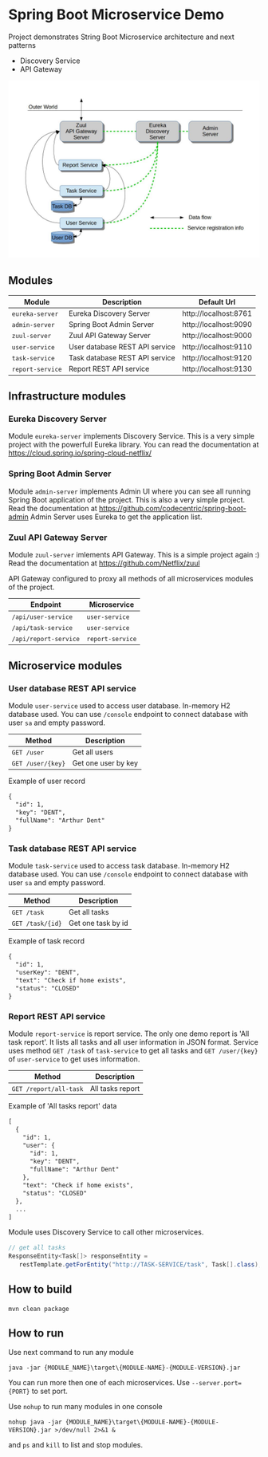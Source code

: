 # Spring Boot Microservice Demo

Project demonstrates String Boot Microservice architecture and next patterns
* Discovery Service
* API Gateway

![Schema](schema.jpg)

## Modules

| Module           | Description                    | Default Url           |
| ---------------- | ------------------------------ | --------------------- |
| `eureka-server`  | Eureka Discovery Server        | http://localhost:8761 |
| `admin-server`   | Spring Boot Admin Server       | http://localhost:9090 |
| `zuul-server`    | Zuul API Gateway Server        | http://localhost:9000 |
| `user-service`   | User database REST API service | http://localhost:9110 |
| `task-service`   | Task database REST API service | http://localhost:9120 |
| `report-service` | Report REST API service        | http://localhost:9130 |

## Infrastructure modules

### Eureka Discovery Server

Module `eureka-server` implements Discovery Service. This is a very simple
project with the powerfull Eureka library. You can read the documentation at
https://cloud.spring.io/spring-cloud-netflix/ 

### Spring Boot Admin Server

Module `admin-server` implements Admin UI where you can see all running
Spring Boot application of the project. This is also a very simple project.
Read the documentation at https://github.com/codecentric/spring-boot-admin
Admin Server uses Eureka to get the application list.

### Zuul API Gateway Server

Module `zuul-server` imlements API Gateway. This is a simple project again :)
Read the documentation at https://github.com/Netflix/zuul

API Gateway configured to proxy all methods of all microservices modules
of the project. 

| Endpoint              | Microservice     |
| --------------------- | ---------------- |
| `/api/user-service`   | `user-service`   |
| `/api/task-service`   | `user-service`   |
| `/api/report-service` | `report-service` |

## Microservice modules

### User database REST API service

Module `user-service` used to access user database. In-memory H2 database used.
You can use `/console` endpoint to connect database with user `sa` and empty
password.

| Method            | Description         |
| ----------------- | ------------------- |
| `GET /user`       | Get all users       | 
| `GET /user/{key}` | Get one user by key | 

Example of user record
```
{
  "id": 1,
  "key": "DENT",
  "fullName": "Arthur Dent"
}
```

### Task database REST API service

Module `task-service` used to access task database. In-memory H2 database used.
You can use `/console` endpoint to connect database with user `sa` and empty
password.

| Method            | Description         |
| ----------------- | ------------------- |
| `GET /task`       | Get all tasks       | 
| `GET /task/{id}`  | Get one task by id  | 

Example of task record
```
{
  "id": 1,
  "userKey": "DENT",
  "text": "Check if home exists",
  "status": "CLOSED"
}
```

### Report REST API service

Module `report-service` is report service. The only one demo report is 'All task
report'. It lists all tasks and all user information in JSON format.
Service uses method `GET /task` of `task-service` to get all tasks and
`GET /user/{key}` of `user-service` to get uses information.

| Method                 | Description         |
| ---------------------- | ------------------- |
| `GET /report/all-task` | All tasks report    | 

Example of 'All tasks report' data
```
[
  {
    "id": 1,
    "user": {
      "id": 1,
      "key": "DENT",
      "fullName": "Arthur Dent"
    },
    "text": "Check if home exists",
    "status": "CLOSED"
  },
  ...
]
```

Module uses Discovery Service to call other microservices.
```java
// get all tasks
ResponseEntity<Task[]> responseEntity =
   restTemplate.getForEntity("http://TASK-SERVICE/task", Task[].class);
```

## How to build

```
mvn clean package
```

## How to run

Use next command to run any module
```
java -jar {MODULE_NAME}\target\{MODULE-NAME}-{MODULE-VERSION}.jar
```
You can run more then one of each microservices. Use `--server.port={PORT}` to set port.

Use `nohup` to run many modules in one console
```
nohup java -jar {MODULE_NAME}\target\{MODULE-NAME}-{MODULE-VERSION}.jar >/dev/null 2>&1 &
```
and `ps` and `kill` to list and stop modules.
